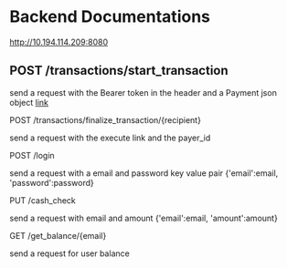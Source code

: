 # Backend Documentations

http://10.194.114.209:8080

## POST /transactions/start_transaction

send a request with the Bearer token in the header and a Payment json object [link](https://developer.paypal.com/docs/api/payments/#payment_create)

POST /transactions/finalize_transaction/{recipient}

send a request with the execute link and the payer_id

POST /login

send a request with a email and password key value pair {'email':email, 'password':password}

PUT /cash_check

send a request with email and amount {'email':email, 'amount':amount}

GET /get_balance/{email}

send a request for user balance

